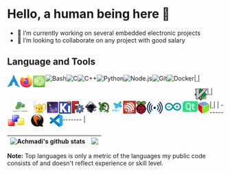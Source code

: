 # Hello, a human being here 👋

- 🔭 I’m currently working on several embedded electronic projects
- 👯 I’m looking to collaborate on any project with good salary

## Language and Tools

|<a href="https://archlinux.org/" target="_blank"> <img src="https://raw.githubusercontent.com/mekatronik-achmadi/mekatronik-achmadi/main/github_readme_icons/arch.png" align="left" alt="Arch-Linux" height="30px"/> </a>
<a href="https://www.mozilla.org/en-US/firefox/" target="_blank"> <img src="https://raw.githubusercontent.com/mekatronik-achmadi/mekatronik-achmadi/main/github_readme_icons/firefox.svg" align="left" alt="Firefox" height="30px"/> </a>
<a href="https://mate-desktop.org/" target="_blank"> <img src="https://raw.githubusercontent.com/mekatronik-achmadi/mekatronik-achmadi/main/github_readme_icons/mate.svg" align="left" alt="Mate-Desktop" height="30px"/> </a>
<a href="https://www.gnu.org/software/bash/" target="_blank"><img align="left" alt="Bash" height ="40px" src="https://raw.githubusercontent.com/rahul-jha98/github_readme_icons/main/language_and_tools/square/bash/bash-colored.svg"></a>
<a href="https://gcc.gnu.org/" target="_blank"><img align="left" alt="C" height ="40px" src="https://raw.githubusercontent.com/rahul-jha98/github_readme_icons/main/language_and_tools/square/c/c.svg"></a>
<a href="https://isocpp.org/" target="_blank"><img align="left" alt="C++" height ="40px" src="https://raw.githubusercontent.com/rahul-jha98/github_readme_icons/main/language_and_tools/square/c%2B%2B/c%2B%2B.svg"></a>
<a href="https://www.python.org" target="_blank"><img align="left" alt="Python" height ="40px" src="https://raw.githubusercontent.com/rahul-jha98/github_readme_icons/main/language_and_tools/square/python/python.svg"></a>
<a href="https://nodejs.org" target="_blank"><img align="left" alt="Node.js" height ="40px" src="https://raw.githubusercontent.com/rahul-jha98/github_readme_icons/main/language_and_tools/square/node/node.svg"></a>
<a href="https://git-scm.com/" target="_blank"> <img src="https://raw.githubusercontent.com/rahul-jha98/github_readme_icons/main/language_and_tools/square/git-scm/git-scm.svg" align="left" alt="Git" height="40px"/> </a>
<a href="https://www.docker.com/" target="_blank"> <img src="https://raw.githubusercontent.com/rahul-jha98/github_readme_icons/main/language_and_tools/square/docker/docker.svg" align="left" alt="Docker" height='40px'/> </a>|

|<a href="https://www.vim.org/" target="_blank"> <img src="https://raw.githubusercontent.com/mekatronik-achmadi/mekatronik-achmadi/main/github_readme_icons/vim.svg" align="left" alt="Vim" height="30px"/> </a>
<a href="https://github.com/neoclide/coc.nvim" target="_blank"> <img src="https://raw.githubusercontent.com/mekatronik-achmadi/mekatronik-achmadi/main/github_readme_icons/coc.png" align="left" alt="Vim-CoC" height="30px"/> </a>
<a href="https://geany.org/" target="_blank"> <img src="https://raw.githubusercontent.com/mekatronik-achmadi/mekatronik-achmadi/main/github_readme_icons/geany.svg" align="left" alt="Geany" height="30px"/> </a>
<a href="https://www.tug.org/texlive/" target="_blank"> <img src="https://raw.githubusercontent.com/mekatronik-achmadi/mekatronik-achmadi/main/github_readme_icons/tex.svg" align="left" alt="TeXLive" height="30px"/> </a>
<a href="https://www.kicad.org/" target="_blank"> <img src="https://raw.githubusercontent.com/mekatronik-achmadi/mekatronik-achmadi/main/github_readme_icons/kicad.png" align="left" alt="KiCAD" height="30px"/> </a>
<a href="https://www.freecad.org/" target="_blank"> <img src="https://raw.githubusercontent.com/mekatronik-achmadi/mekatronik-achmadi/main/github_readme_icons/fcad.svg" align="left" alt="FreeCAD" height="30px"/> </a>
<a href="https://inkscape.org/" target="_blank"> <img src="https://raw.githubusercontent.com/mekatronik-achmadi/mekatronik-achmadi/main/github_readme_icons/inkscape.svg" align="left" alt="Inkscape" height="30px"/> </a>
<a href="https://www.chibios.org/" target="_blank"> <img src="https://raw.githubusercontent.com/mekatronik-achmadi/mekatronik-achmadi/main/github_readme_icons/chibios.png" align="left" alt="ChibiOS/RT" height="30px"/> </a>
<a href="https://www.st.com/en/microcontrollers-microprocessors/stm32-32-bit-arm-cortex-mcus.html" target="_blank"> <img src="https://raw.githubusercontent.com/mekatronik-achmadi/mekatronik-achmadi/main/github_readme_icons/stm32.png" align="left" alt="STM32" height="30px"/> </a>
<a href="https://www.espressif.com/en/products/socs/esp32" target="_blank"> <img src="https://raw.githubusercontent.com/mekatronik-achmadi/mekatronik-achmadi/main/github_readme_icons/esp32.png" align="left" alt="ESP32" height="30px"/> </a>|

|<a href="https://www.raspberrypi.com/" target="_blank"> <img src="https://raw.githubusercontent.com/mekatronik-achmadi/mekatronik-achmadi/main/github_readme_icons/raspi.svg" align="left" alt="RaspberryPi" height="30px"/> </a>
<a href="https://lora-alliance.org/" target="_blank"> <img src="https://raw.githubusercontent.com/mekatronik-achmadi/mekatronik-achmadi/main/github_readme_icons/lora.png" align="left" alt="LoRA" height="30px"/> </a>
<a href="https://www.arduino.cc/" target="_blank"> <img src="https://raw.githubusercontent.com/mekatronik-achmadi/mekatronik-achmadi/main/github_readme_icons/arduino.svg" align="left" alt="Arduino" height="25px"/> </a>
<a href="https://www.qt.io/" target="_blank"> <img src="https://raw.githubusercontent.com/mekatronik-achmadi/mekatronik-achmadi/main/github_readme_icons/qt.svg" align="left" alt="Qt" height="25px"/> </a>
<a href="https://gtk.org/" target="_blank"> <img src="https://raw.githubusercontent.com/mekatronik-achmadi/mekatronik-achmadi/main/github_readme_icons/gtk.svg" align="left" alt="Gtk" height="30px"/> </a>
<a href="https://wxwidgets.org/" target="_blank"> <img src="https://raw.githubusercontent.com/mekatronik-achmadi/mekatronik-achmadi/main/github_readme_icons/wx.svg" align="left" alt="wxWidget" height="30px"/> </a>
<a href="https://www.qemu.org/" target="_blank"> <img src="https://raw.githubusercontent.com/mekatronik-achmadi/mekatronik-achmadi/main/github_readme_icons/qemu.png" align="left" alt="QEMU" height="30px"/> </a>
<a href="https://code.visualstudio.com/" target="_blank"> <img src="https://raw.githubusercontent.com/mekatronik-achmadi/mekatronik-achmadi/main/github_readme_icons/vscode.svg" align="left" alt="VSCode" height="30px"/> </a>|
| ------------- |

##
|<a href="https://github.com/mekatronik-achmadi/github-readme-stats"><img align="left" src="https://github-readme-stats.vercel.app/api?username=mekatronik-achmadi&show_icons=true&include_all_commits=true&hide_border=true" alt="Achmadi's github stats" /></a>|<a href="https://github.com/mekatronik-achmadi/github-readme-stats"><img align="left" src="https://github-readme-stats.vercel.app/api/top-langs/?username=mekatronik-achmadi&layout=compact&hide_border=true" /></a> |
| ------------- | ------------- |

<b>Note:</b> Top languages is only a metric of the languages my public code consists of and doesn't reflect experience or skill level.
